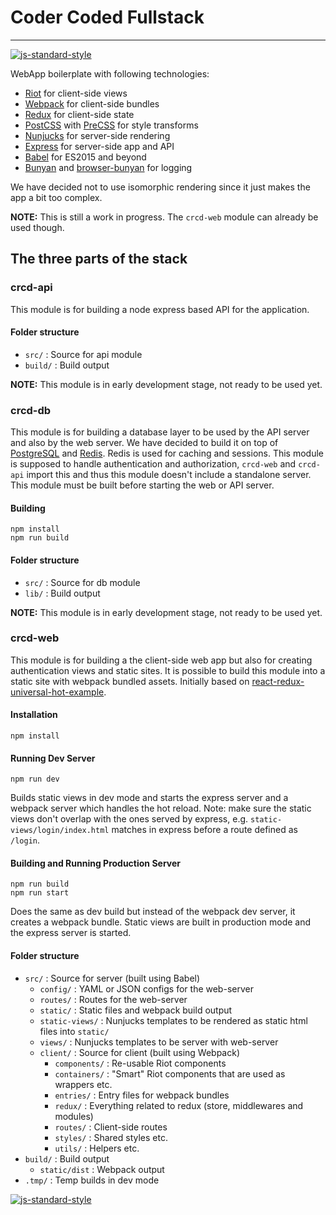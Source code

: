 # Coder Coded Fullstack
---

[![js-standard-style](https://img.shields.io/badge/code%20style-standard-brightgreen.svg?style=flat)](https://github.com/feross/standard)

WebApp boilerplate with following technologies:

- [Riot](http://riotjs.com/) for client-side views
- [Webpack](http://webpack.github.io/) for client-side bundles
- [Redux](https://github.com/rackt/redux) for client-side state
- [PostCSS](https://twitter.com/postcss) with [PreCSS](https://jonathantneal.github.io/precss/) for style transforms
- [Nunjucks](http://mozilla.github.io/nunjucks/) for server-side rendering
- [Express](http://expressjs.com/) for server-side app and API
- [Babel](http://babeljs.io/) for ES2015 and beyond
- [Bunyan](https://github.com/trentm/node-bunyan) and [browser-bunyan](https://github.com/philmander/browser-bunyan) for logging

We have decided not to use isomorphic rendering since it just makes the app a
bit too complex.

**NOTE:** This is still a work in progress. The `crcd-web` module can already be
used though.

## The three parts of the stack

### crcd-api

This module is for building a node express based API for the application.

#### Folder structure

- `src/` : Source for api module
- `build/` : Build output

**NOTE:** This module is in early development stage, not ready to be used yet.

### crcd-db

This module is for building a database layer to be used by the API server and
also by the web server. We have decided to build it on top of
[PostgreSQL](http://www.postgresql.org/) and [Redis](http://redis.io/). Redis
is used for caching and sessions. This module is supposed to handle
authentication and authorization, `crcd-web` and `crcd-api` import this and
thus this module doesn't include a standalone server. This module must be
built before starting the web or API server.

#### Building

```
npm install
npm run build
```

#### Folder structure

- `src/` : Source for db module
- `lib/` : Build output

**NOTE:** This module is in early development stage, not ready to be used yet.


### crcd-web

This module is for building a the client-side web app but also for creating
authentication views and static sites. It is possible to build this module
into a static site with webpack bundled assets. Initially based on
[react-redux-universal-hot-example](https://github.com/erikras/react-redux-universal-hot-example).

#### Installation

```
npm install
```

#### Running Dev Server

```
npm run dev
```

Builds static views in dev mode and starts the express server and a webpack
server which handles the hot reload. Note: make sure the static views don't
overlap with the ones served by express, e.g. `static-views/login/index.html`
matches in express before a route defined as `/login`.

#### Building and Running Production Server

```
npm run build
npm run start
```

Does the same as dev build but instead of the webpack dev server, it creates a
webpack bundle. Static views are built in production mode and the express
server is started.

#### Folder structure

- `src/` : Source for server (built using Babel)
  - `config/` : YAML or JSON configs for the web-server
  - `routes/` : Routes for the web-server
  - `static/` : Static files and webpack build output
  - `static-views/` : Nunjucks templates to be rendered as static html files into `static/`
  - `views/` : Nunjucks templates to be server with web-server
  - `client/` : Source for client (built using Webpack)
    - `components/` : Re-usable Riot components
    - `containers/` : "Smart" Riot components that are used as wrappers etc.
    - `entries/` : Entry files for webpack bundles
    - `redux/` : Everything related to redux (store, middlewares and modules)
    - `routes/` : Client-side routes
    - `styles/` : Shared styles etc.
    - `utils/` : Helpers etc.
- `build/` : Build output
  - `static/dist` : Webpack output
- `.tmp/` : Temp builds in dev mode

[![js-standard-style](https://cdn.rawgit.com/feross/standard/master/badge.svg)](https://github.com/feross/standard)